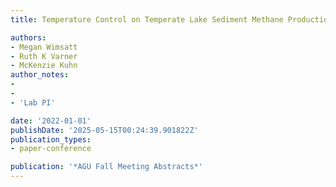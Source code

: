 ```yaml
---
title: Temperature Control on Temperate Lake Sediment Methane Production via Incubations

authors:
- Megan Wimsatt
- Ruth K Varner
- McKenzie Kuhn
author_notes:
-
-
- 'Lab PI'

date: '2022-01-01'
publishDate: '2025-05-15T00:24:39.901822Z'
publication_types:
- paper-conference

publication: '*AGU Fall Meeting Abstracts*'
---
```

